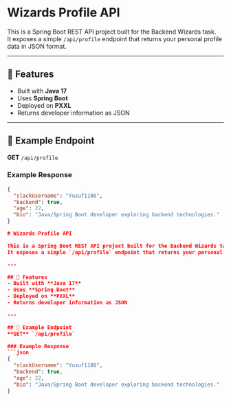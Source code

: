 # Wizards Profile API

This is a Spring Boot REST API project built for the Backend Wizards task.  
It exposes a simple `/api/profile` endpoint that returns your personal profile data in JSON format.

---

## 🚀 Features
- Built with **Java 17**
- Uses **Spring Boot**
- Deployed on **PXXL**
- Returns developer information as JSON

---

## 🧠 Example Endpoint
**GET** `/api/profile`

### Example Response
```json
{
  "slackUsername": "Yusuf1186",
  "backend": true,
  "age": 22,
  "bio": "Java/Spring Boot developer exploring backend technologies."
}

# Wizards Profile API

This is a Spring Boot REST API project built for the Backend Wizards task.  
It exposes a simple `/api/profile` endpoint that returns your personal profile data in JSON format.

---

## 🚀 Features
- Built with **Java 17**
- Uses **Spring Boot**
- Deployed on **PXXL**
- Returns developer information as JSON

---

## 🧠 Example Endpoint
**GET** `/api/profile`

### Example Response
```json
{
  "slackUsername": "Yusuf1186",
  "backend": true,
  "age": 22,
  "bio": "Java/Spring Boot developer exploring backend technologies."
}







